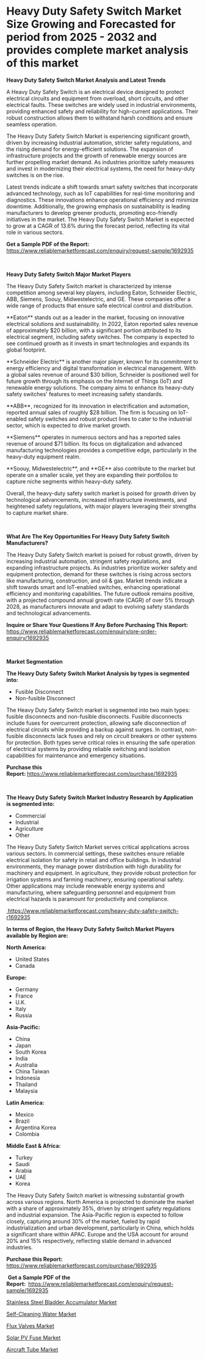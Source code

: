 <p><h1>Heavy Duty Safety Switch Market Size Growing and Forecasted for period from 2025 - 2032 and provides complete market analysis of this market</h1></p><p><strong>Heavy Duty Safety Switch Market Analysis and Latest Trends</strong></p>
<p><p>A Heavy Duty Safety Switch is an electrical device designed to protect electrical circuits and equipment from overload, short circuits, and other electrical faults. These switches are widely used in industrial environments, providing enhanced safety and reliability for high-current applications. Their robust construction allows them to withstand harsh conditions and ensure seamless operation.</p><p>The Heavy Duty Safety Switch Market is experiencing significant growth, driven by increasing industrial automation, stricter safety regulations, and the rising demand for energy-efficient solutions. The expansion of infrastructure projects and the growth of renewable energy sources are further propelling market demand. As industries prioritize safety measures and invest in modernizing their electrical systems, the need for heavy-duty switches is on the rise.</p><p>Latest trends indicate a shift towards smart safety switches that incorporate advanced technology, such as IoT capabilities for real-time monitoring and diagnostics. These innovations enhance operational efficiency and minimize downtime. Additionally, the growing emphasis on sustainability is leading manufacturers to develop greener products, promoting eco-friendly initiatives in the market. The Heavy Duty Safety Switch Market is expected to grow at a CAGR of 13.6% during the forecast period, reflecting its vital role in various sectors.</p></p>
<p><strong>Get a Sample PDF of the Report:&nbsp;</strong> <a href="https://www.reliablemarketforecast.com/enquiry/request-sample/1692935?utm_campaign=1197&utm_medium=2&utm_source=Github&utm_content=ia&utm_term=27032025&utm_id=heavy-duty-safety-switch">https://www.reliablemarketforecast.com/enquiry/request-sample/1692935</a></p>
<p>&nbsp;</p>
<p><strong>Heavy Duty Safety Switch Major Market Players</strong></p>
<p><p>The Heavy Duty Safety Switch market is characterized by intense competition among several key players, including Eaton, Schneider Electric, ABB, Siemens, Soouy, Midwestelectric, and GE. These companies offer a wide range of products that ensure safe electrical control and distribution.</p><p>**Eaton** stands out as a leader in the market, focusing on innovative electrical solutions and sustainability. In 2022, Eaton reported sales revenue of approximately $20 billion, with a significant portion attributed to its electrical segment, including safety switches. The company is expected to see continued growth as it invests in smart technologies and expands its global footprint.</p><p>**Schneider Electric** is another major player, known for its commitment to energy efficiency and digital transformation in electrical management. With a global sales revenue of around $30 billion, Schneider is positioned well for future growth through its emphasis on the Internet of Things (IoT) and renewable energy solutions. The company aims to enhance its heavy-duty safety switches' features to meet increasing safety standards.</p><p>**ABB**, recognized for its innovation in electrification and automation, reported annual sales of roughly $28 billion. The firm is focusing on IoT-enabled safety switches and robust product lines to cater to the industrial sector, which is expected to drive market growth.</p><p>**Siemens** operates in numerous sectors and has a reported sales revenue of around $71 billion. Its focus on digitalization and advanced manufacturing technologies provides a competitive edge, particularly in the heavy-duty equipment realm.</p><p>**Soouy, Midwestelectric**, and **GE** also contribute to the market but operate on a smaller scale, yet they are expanding their portfolios to capture niche segments within heavy-duty safety.</p><p>Overall, the heavy-duty safety switch market is poised for growth driven by technological advancements, increased infrastructure investments, and heightened safety regulations, with major players leveraging their strengths to capture market share.</p></p>
<p>&nbsp;</p>
<p><strong>What Are The Key Opportunities For Heavy Duty Safety Switch Manufacturers?</strong></p>
<p><p>The Heavy Duty Safety Switch market is poised for robust growth, driven by increasing industrial automation, stringent safety regulations, and expanding infrastructure projects. As industries prioritize worker safety and equipment protection, demand for these switches is rising across sectors like manufacturing, construction, and oil & gas. Market trends indicate a shift towards smart and IoT-enabled switches, enhancing operational efficiency and monitoring capabilities. The future outlook remains positive, with a projected compound annual growth rate (CAGR) of over 5% through 2028, as manufacturers innovate and adapt to evolving safety standards and technological advancements.</p></p>
<p><strong>Inquire or Share Your Questions If Any Before Purchasing This Report:</strong> <a href="https://www.reliablemarketforecast.com/enquiry/pre-order-enquiry/1692935?utm_campaign=1197&utm_medium=2&utm_source=Github&utm_content=ia&utm_term=27032025&utm_id=heavy-duty-safety-switch">https://www.reliablemarketforecast.com/enquiry/pre-order-enquiry/1692935</a></p>
<p>&nbsp;</p>
<p><strong>Market Segmentation</strong></p>
<p><strong>The Heavy Duty Safety Switch Market Analysis by types is segmented into:</strong></p>
<p><ul><li>Fusible Disconnect</li><li>Non-fusible Disconnect</li></ul></p>
<p><p>The Heavy Duty Safety Switch market is segmented into two main types: fusible disconnects and non-fusible disconnects. Fusible disconnects include fuses for overcurrent protection, allowing safe disconnection of electrical circuits while providing a backup against surges. In contrast, non-fusible disconnects lack fuses and rely on circuit breakers or other systems for protection. Both types serve critical roles in ensuring the safe operation of electrical systems by providing reliable switching and isolation capabilities for maintenance and emergency situations.</p></p>
<p><strong>Purchase this Report:&nbsp;</strong><a href="https://www.reliablemarketforecast.com/purchase/1692935?utm_campaign=1197&utm_medium=2&utm_source=Github&utm_content=ia&utm_term=27032025&utm_id=heavy-duty-safety-switch">https://www.reliablemarketforecast.com/purchase/1692935</a></p>
<p>&nbsp;</p>
<p><strong>The Heavy Duty Safety Switch Market Industry Research by Application is segmented into:</strong></p>
<p><ul><li>Commercial</li><li>Industrial</li><li>Agriculture</li><li>Other</li></ul></p>
<p><p>The Heavy Duty Safety Switch Market serves critical applications across various sectors. In commercial settings, these switches ensure reliable electrical isolation for safety in retail and office buildings. In industrial environments, they manage power distribution with high durability for machinery and equipment. In agriculture, they provide robust protection for irrigation systems and farming machinery, ensuring operational safety. Other applications may include renewable energy systems and manufacturing, where safeguarding personnel and equipment from electrical hazards is paramount for productivity and compliance.</p></p>
<p><a href="https://www.reliablemarketforecast.com/heavy-duty-safety-switch-r1692935?utm_campaign=1197&utm_medium=2&utm_source=Github&utm_content=ia&utm_term=27032025&utm_id=heavy-duty-safety-switch">&nbsp;https://www.reliablemarketforecast.com/heavy-duty-safety-switch-r1692935</a></p>
<p><strong>In terms of Region, the Heavy Duty Safety Switch Market Players available by Region are:</strong></p>
<p>
    <p> <strong> North America: </strong>
        <ul>
            <li>United States</li>
            <li>Canada</li>
        </ul>
        </p> 
    <p> <strong> Europe: </strong>
        <ul>
            <li>Germany</li>
            <li>France</li>
            <li>U.K.</li>
            <li>Italy</li>
            <li>Russia</li>
        </ul>
        </p> 
    <p> <strong> Asia-Pacific: </strong>
        <ul>
            <li>China</li>
            <li>Japan</li>
            <li>South Korea</li>
            <li>India</li>
            <li>Australia</li>
            <li>China Taiwan</li>
            <li>Indonesia</li>
            <li>Thailand</li>
            <li>Malaysia</li>
        </ul>
        </p> 
    <p> <strong> Latin America: </strong>
        <ul>
            <li>Mexico</li>
            <li>Brazil</li>
            <li>Argentina Korea</li>
            <li>Colombia</li>
        </ul>
        </p> 
    <p> <strong> Middle East & Africa: </strong>
        <ul>
            <li>Turkey</li>
            <li>Saudi</li>
            <li>Arabia</li>
            <li>UAE</li>
            <li>Korea</li>
        </ul>
    </p>
    </p>
<p><p>The Heavy Duty Safety Switch market is witnessing substantial growth across various regions. North America is projected to dominate the market with a share of approximately 35%, driven by stringent safety regulations and industrial expansion. The Asia-Pacific region is expected to follow closely, capturing around 30% of the market, fueled by rapid industrialization and urban development, particularly in China, which holds a significant share within APAC. Europe and the USA account for around 20% and 15% respectively, reflecting stable demand in advanced industries.</p></p>
<p><strong>Purchase this Report: </strong><a href="https://www.reliablemarketforecast.com/purchase/1692935?utm_campaign=1197&utm_medium=2&utm_source=Github&utm_content=ia&utm_term=27032025&utm_id=heavy-duty-safety-switch">https://www.reliablemarketforecast.com/purchase/1692935</a></p>
<p>&nbsp;<strong>Get a Sample PDF of the Report:&nbsp;&nbsp;</strong><a href="https://www.reliablemarketforecast.com/enquiry/request-sample/1692935?utm_campaign=1197&utm_medium=2&utm_source=Github&utm_content=ia&utm_term=27032025&utm_id=heavy-duty-safety-switch">https://www.reliablemarketforecast.com/enquiry/request-sample/1692935</a></p>
<p><strong></strong></p>
<p><p><a href="https://github.com/andulanick3/Market-Research-Report-List-1/blob/main/stainless-steel-bladder-accumulator-market.md?utm_campaign=1197&utm_medium=2&utm_source=Github&utm_content=ia&utm_term=27032025&utm_id=heavy-duty-safety-switch">Stainless Steel Bladder Accumulator Market</a></p><p><a href="https://github.com/sleeprudantf/Market-Research-Report-List-1/blob/main/self-cleaning-water-market.md?utm_campaign=1197&utm_medium=2&utm_source=Github&utm_content=ia&utm_term=27032025&utm_id=heavy-duty-safety-switch">Self-Cleaning Water Market</a></p><p><a href="https://github.com/mgapeak/Market-Research-Report-List-1/blob/main/flux-valves-market.md?utm_campaign=1197&utm_medium=2&utm_source=Github&utm_content=ia&utm_term=27032025&utm_id=heavy-duty-safety-switch">Flux Valves Market</a></p><p><a href="https://github.com/monacaquddus/Market-Research-Report-List-1/blob/main/solar-pv-fuse-market.md?utm_campaign=1197&utm_medium=2&utm_source=Github&utm_content=ia&utm_term=27032025&utm_id=heavy-duty-safety-switch">Solar PV Fuse Market</a></p><p><a href="https://github.com/kakeryttri0c/Market-Research-Report-List-1/blob/main/aircraft-tube-market.md?utm_campaign=1197&utm_medium=2&utm_source=Github&utm_content=ia&utm_term=27032025&utm_id=heavy-duty-safety-switch">Aircraft Tube Market</a></p></p>